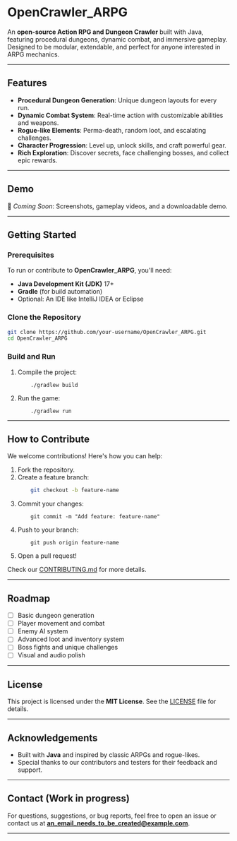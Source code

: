 # OpenCrawler_ARPG

An **open-source Action RPG and Dungeon Crawler** built with Java, featuring procedural dungeons, dynamic combat, and immersive gameplay. Designed to be modular, extendable, and perfect for anyone interested in ARPG mechanics.

---

## Features
- **Procedural Dungeon Generation**: Unique dungeon layouts for every run.
- **Dynamic Combat System**: Real-time action with customizable abilities and weapons.
- **Rogue-like Elements**: Perma-death, random loot, and escalating challenges.
- **Character Progression**: Level up, unlock skills, and craft powerful gear.
- **Rich Exploration**: Discover secrets, face challenging bosses, and collect epic rewards.

---

## Demo
🚀 *Coming Soon*: Screenshots, gameplay videos, and a downloadable demo.

---

## Getting Started

### Prerequisites
To run or contribute to **OpenCrawler_ARPG**, you'll need:
- **Java Development Kit (JDK)** 17+
- **Gradle** (for build automation)
- Optional: An IDE like IntelliJ IDEA or Eclipse

### Clone the Repository
```bash
git clone https://github.com/your-username/OpenCrawler_ARPG.git
cd OpenCrawler_ARPG
```

### Build and Run
1. Compile the project:
    ```
        ./gradlew build
    ```
2. Run the game:
    ```
        ./gradlew run
    ```

---

## How to Contribute
We welcome contributions! Here's how you can help:
1. Fork the repository.
2. Create a feature branch:
    ```bash
        git checkout -b feature-name
    ```
3. Commit your changes:
    ```
        git commit -m "Add feature: feature-name"
    ```
4. Push to your branch:
    ```
        git push origin feature-name
    ```
5. Open a pull request!

Check our [CONTRIBUTING.md](CONTRIBUTING.md) for more details.

---

## Roadmap
- [ ] Basic dungeon generation
- [ ] Player movement and combat
- [ ] Enemy AI system
- [ ] Advanced loot and inventory system
- [ ] Boss fights and unique challenges
- [ ] Visual and audio polish

---

## License
This project is licensed under the **MIT License**. See the [LICENSE](LICENSE) file for details.

---

## Acknowledgements
- Built with **Java** and inspired by classic ARPGs and rogue-likes.
- Special thanks to our contributors and testers for their feedback and support.

---

## Contact (Work in progress)
For questions, suggestions, or bug reports, feel free to open an issue or contact us at **an_email_needs_to_be_created@example.com**.

---
